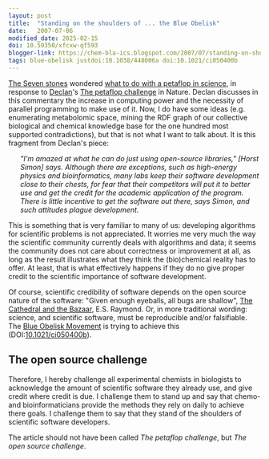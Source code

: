 ```yaml
---
layout: post
title:  "Standing on the shoulders of ... the Blue Obelisk"
date:   2007-07-06
modified_date: 2025-02-15
doi: 10.59350/xfcxw-qf593
blogger-link: https://chem-bla-ics.blogspot.com/2007/07/standing-on-shoulders-of-blue-obelisk.html
tags: blue-obelisk justdoi:10.1038/448006a doi:10.1021/ci050400b
---
```


[The Seven stones](http://blog-msb.embo.org/blog/) wondered [what to do with a petaflop in science](http://blog-msb.embo.org/blog/2007/07/what_would_you_do_with_a_petaf_1.html),
in response to [Declan](http://www.declanbutler.info/blog/)'s [The petaflop challenge](http://dx.doi.org/10.1038/448006a) in Nature.
Declan discusses in this commentary the increase in computing power and the necessity of parallel programming to make use of it.
Now, I do have some ideas (e.g. enumerating metabolomic space, mining the RDF graph of our collective biological and chemical
knowledge base for the one hundred most supported contradictions), but that is not what I want to talk about. It is this fragment
from Declan's piece:

<ul><i>
"I'm amazed at what he can do just using open-source libraries," [Horst Simon] says. Although there are exceptions, such as
high-energy physics and bioinformatics, many labs keep their software development close to their chests, for fear that their
competitors will put it to better use and get the credit for the academic application of the program. There is little
incentive to get the software out there, says Simon, and such attitudes plague development.
</i></ul>

This is something that is very familiar to many of us: developing algorithms for scientific problems is not appreciated.
It worries me very much the way the scientific community currently deals with algorithms and data; it seems the community
does not care about correctness or improvement at all, as long as the result illustrates what they think the (bio)chemical
reality has to offer. At least, that is what effectively happens if they do no give proper credit to the scientific
importance of software development.

Of course, scientific credibility of software depends on the open source nature of the software:
"Given enough eyeballs, all bugs are shallow", [The Cathedral and the Bazaar](http://www.catb.org/~esr/writings/cathedral-bazaar/cathedral-bazaar/),
E.S. Raymond. Or, in more traditional wording: science, and scientific software, must be reproducible and/or
falsifiable. The [Blue Obelisk Movement](http://www.blueobelisk.org/) is trying to achieve this
(DOI:[10.1021/ci050400b](https://doi.org/10.1021/ci050400b)).

## The open source challenge

Therefore, I hereby challenge all experimental chemists in biologists to acknowledge the amount of scientific software
they already use, and give credit where credit is due. I challenge them to stand up and say that chemo- and
bioinformaticians provide the methods they rely on daily to achieve there goals. I challenge them to say that
they stand of the shoulders of scientific software developers.

The article should not have been called *The petaflop challenge*, but *The open source challenge*.
